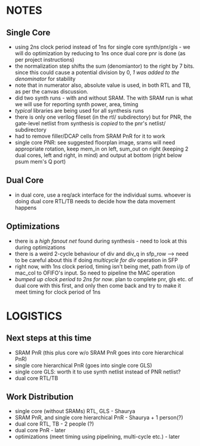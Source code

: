 # NOTES
## Single Core
- using 2ns clock period instead of 1ns for single core synth/pnr/gls - we will do optimization by reducing to 1ns once dual core pnr is done (as per project instructions) 
- the normalization step shifts the sum (denomiantor) to the right by 7 bits. since this could cause a potential division by 0, *1 was added to the denominator* for stability 
- note that in numerator also, absolute value is used, in both RTL and TB, as per the canvas discussion. 
- did two synth runs - with and without SRAM. The with SRAM run is what we will use for reporting synth power, area, timing
- *typical* libraries are being used for all synthesis runs
- there is only one verilog fileset (in the rtl/ subdirectory) but for PNR, the gate-level netlist from synthesis is *copied* to the pnr's netlist/ subdirectory
- had to remove filler/DCAP cells from SRAM PnR for it to work
- single core PNR: see suggested floorplan image, srams will need appropriate rotation, keep mem\_in on left, sum\_out on right (keeping 2 dual cores, left and right, in mind) and output at bottom (right below psum mem's Q port) 

## Dual Core
- in dual core, use a req/ack interface for the individual sums. whoever is doing dual core RTL/TB needs to decide how the data movement happens

## Optimizations
- there is a *high fanout net* found during synthesis - need to look at this during optimizations
- there is a weird 2-cycle behaviour of div and div\_q in sfp\_row --> need to be careful about this if doing *multicycle for div* operation in SFP
- right now, with 1ns clock period, timing isn't being met, path from i/p of mac\_col to OFIFO's input. So need to pipeline the MAC operation
- *bumped up clock period to 2ns for now*. plan to complete pnr, gls etc. of dual core with this first, and only then come back and try to make it meet timing for clock period of 1ns

# LOGISTICS
## Next steps at this time
- SRAM PnR (this plus core w/o SRAM PnR goes into core hierarchical PnR) 
- single core hierarchical PnR (goes into single core GLS)
- single core GLS: worth it to use synth netlist instead of PNR netlist?
- dual core RTL/TB
 
## Work Distribution
- single core (without SRAMs) RTL, GLS - Shaurya
- SRAM PnR, and single core hierarchical PnR - Shaurya + 1 person(?) 
- dual core RTL, TB - 2 people (?)  
- dual core PnR - later 
- optimizations (meet timing using pipelining, multi-cycle etc.) - later
